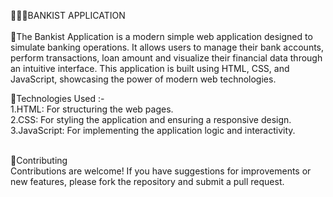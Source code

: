 🏦🏦🏦BANKIST APPLICATION  <br> <br>
💸The Bankist Application is a modern simple web application designed to simulate banking operations. It allows users to manage their bank accounts, perform transactions, loan amount  and visualize their financial data through an intuitive interface. This application is built using HTML, CSS, and JavaScript, showcasing the power of modern web technologies.

💸Technologies Used :-<br>
  1.HTML: For structuring the web pages. <br>
  2.CSS: For styling the application and ensuring a responsive design.<br>
  3.JavaScript: For implementing the application logic and interactivity.
  <br>
  <br>


💸Contributing <br>
Contributions are welcome! If you have suggestions for improvements or new features, please fork the repository and submit a pull request.
